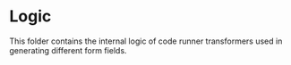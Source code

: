 # Logic

This folder contains the internal logic of code runner transformers used in generating different form fields.
